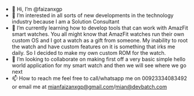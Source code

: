 - 👋 Hi, I’m @faizanxgp
- 👀 I’m interested in all sorts of new developments in the technology industry because I am a Solution Consultant
- 🌱 I’m currently learning how to develop tools that can work with AmazFit smart watches. 
You all might know that AmazFit watches run their own custom OS and I got a watch as a gift from someone.
My inability to root the watch and have custom features on it is something that irks me daily. So I decided to make my own custom ROM for the watch.
- 💞️ I’m looking to collaborate on making first off a very basic simple hello world application for my smart watch and then we will see where we go next
- 📫 How to reach me feel free to call/whatsapp me on 00923334083492 or email me at mianfaizanxgp@gmail.com/mian@devbatch.com

<!---
faizanxgp/faizanxgp is a ✨ special ✨ repository because its `README.md` (this file) appears on your GitHub profile.
You can click the Preview link to take a look at your changes.
--->
